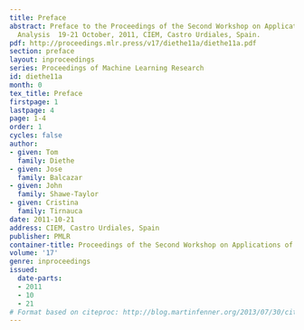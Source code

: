```yaml
---
title: Preface
abstract: Preface to the Proceedings of the Second Workshop on Applications of Pattern
  Analysis  19-21 October, 2011, CIEM, Castro Urdiales, Spain.
pdf: http://proceedings.mlr.press/v17/diethe11a/diethe11a.pdf
section: preface
layout: inproceedings
series: Proceedings of Machine Learning Research
id: diethe11a
month: 0
tex_title: Preface
firstpage: 1
lastpage: 4
page: 1-4
order: 1
cycles: false
author:
- given: Tom
  family: Diethe
- given: Jose
  family: Balcazar
- given: John
  family: Shawe-Taylor
- given: Cristina
  family: Tirnauca
date: 2011-10-21
address: CIEM, Castro Urdiales, Spain
publisher: PMLR
container-title: Proceedings of the Second Workshop on Applications of Pattern Analysis
volume: '17'
genre: inproceedings
issued:
  date-parts:
  - 2011
  - 10
  - 21
# Format based on citeproc: http://blog.martinfenner.org/2013/07/30/citeproc-yaml-for-bibliographies/
---
```

